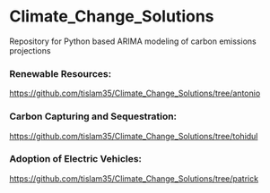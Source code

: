 # Climate_Change_Solutions
Repository for Python based ARIMA modeling of carbon emissions projections

### Renewable Resources: 
https://github.com/tislam35/Climate_Change_Solutions/tree/antonio

### Carbon Capturing and Sequestration: 
https://github.com/tislam35/Climate_Change_Solutions/tree/tohidul

### Adoption of Electric Vehicles: 
https://github.com/tislam35/Climate_Change_Solutions/tree/patrick

